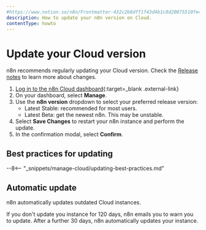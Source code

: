 ```yaml
---
#https://www.notion.so/n8n/Frontmatter-432c2b8dff1f43d4b1c8d20075510fe4
description: How to update your n8n version on Cloud.
contentType: howto
---
```


# Update your Cloud version

n8n recommends regularly updating your Cloud version. Check the [Release notes](/release-notes/) to learn more about changes.

1. [Log in to the n8n Cloud dashboard](https://app.n8n.cloud/manage){:target=_blank .external-link}
1. On your dashboard, select **Manage**.
1. Use the **n8n version** dropdown to select your preferred release version: 
	* Latest Stable: recommended for most users.
	* Latest Beta: get the newest n8n. This may be unstable.
1. Select **Save Changes** to restart your n8n instance and perform the update. 
1. In the confirmation modal, select **Confirm**.


## Best practices for updating

--8<-- "_snippets/manage-cloud/updating-best-practices.md"

## Automatic update

n8n automatically updates outdated Cloud instances. 

If you don't update you instance for 120 days, n8n emails you to warn you to update. After a further 30 days, n8n automatically updates your instance.
